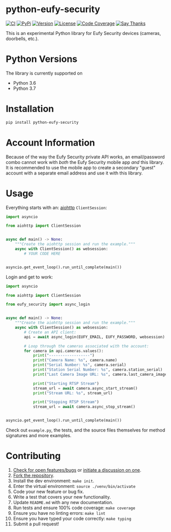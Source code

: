 # python-eufy-security

[![CI](https://github.com/fuzzymistborn/python-eufy-security/workflows/CI/badge.svg)](https://github.com/fuzzymistborn/python-eufy-security/actions)
[![PyPi](https://img.shields.io/pypi/v/python-eufy-security.svg)](https://pypi.python.org/pypi/python-eufy-security)
[![Version](https://img.shields.io/pypi/pyversions/python-eufy-security.svg)](https://pypi.python.org/pypi/python-eufy-security)
[![License](https://img.shields.io/pypi/l/python-eufy-security.svg)](https://github.com/fuzzymistborn/python-eufy-security/blob/master/LICENSE)
[![Code Coverage](https://codecov.io/gh/fuzzymistborn/python-eufy-security/branch/master/graph/badge.svg)](https://codecov.io/gh/fuzzymistborn/python-eufy-security)
[![Say Thanks](https://img.shields.io/badge/SayThanks-!-1EAEDB.svg)](https://saythanks.io/to/fuzzymistborn)

This is an experimental Python library for Eufy Security devices (cameras, doorbells, 
etc.).

# Python Versions

The library is currently supported on

* Python 3.6
* Python 3.7

# Installation

```bash
pip install python-eufy-security
```

# Account Information

Because of the way the Eufy Security private API works, an email/password combo cannot
work with _both_ the Eufy Security mobile app _and_ this library. It is recommended to
use the mobile app to create a secondary "guest" account with a separate email address
and use it with this library.

# Usage

Everything starts with an:
[aiohttp](https://aiohttp.readthedocs.io/en/stable/) `ClientSession`:

```python
import asyncio

from aiohttp import ClientSession


async def main() -> None:
    """Create the aiohttp session and run the example."""
    async with ClientSession() as websession:
        # YOUR CODE HERE


asyncio.get_event_loop().run_until_complete(main())
```

Login and get to work:

```python
import asyncio

from aiohttp import ClientSession

from eufy_security import async_login


async def main() -> None:
    """Create the aiohttp session and run the example."""
    async with ClientSession() as websession:
        # Create an API client:
        api = await async_login(EUFY_EMAIL, EUFY_PASSWORD, websession)

        # Loop through the cameras associated with the account:
        for camera in api.cameras.values():
            print("------------------")
            print("Camera Name: %s", camera.name)
            print("Serial Number: %s", camera.serial)
            print("Station Serial Number: %s", camera.station_serial)
            print("Last Camera Image URL: %s", camera.last_camera_image_url)

            print("Starting RTSP Stream")
            stream_url = await camera.async_start_stream()
            print("Stream URL: %s", stream_url)

            print("Stopping RTSP Stream")
            stream_url = await camera.async_stop_stream()


asyncio.get_event_loop().run_until_complete(main())
```

Check out `example.py`, the tests, and the source files themselves for method
signatures and more examples.

# Contributing

1. [Check for open features/bugs](https://github.com/FuzzyMistborn/python-eufy-security/issues)
  or [initiate a discussion on one](https://github.com/FuzzyMistborn/python-eufy-security/issues/new).
2. [Fork the repository](https://github.com/FuzzyMistborn/python-eufy-security/fork).
3. Install the dev environment: `make init`.
4. Enter the virtual environment: `source ./venv/bin/activate`
5. Code your new feature or bug fix.
6. Write a test that covers your new functionality.
7. Update `README.md` with any new documentation.
8. Run tests and ensure 100% code coverage: `make coverage`
9. Ensure you have no linting errors: `make lint`
10. Ensure you have typed your code correctly: `make typing`
11. Submit a pull request!
